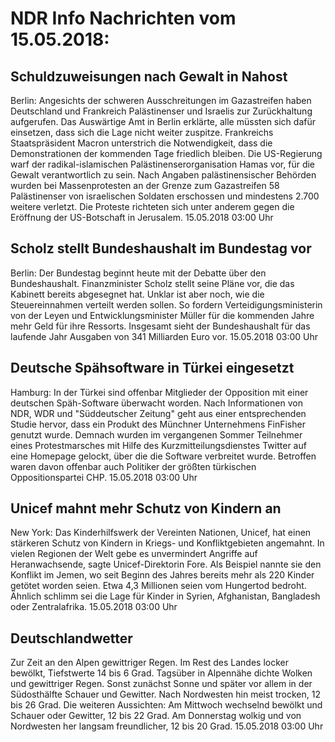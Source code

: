# NDR Info Nachrichten vom 15.05.2018:


## Schuldzuweisungen nach Gewalt in Nahost
Berlin: Angesichts der schweren Ausschreitungen im Gazastreifen haben Deutschland und Frankreich Palästinenser und Israelis zur Zurückhaltung aufgerufen. Das Auswärtige Amt in Berlin erklärte, alle müssten sich dafür einsetzen, dass sich die Lage nicht weiter zuspitze. Frankreichs Staatspräsident Macron unterstrich die Notwendigkeit, dass die Demonstrationen der kommenden Tage friedlich bleiben. Die US-Regierung warf der radikal-islamischen Palästinenserorganisation Hamas vor, für die Gewalt verantwortlich zu sein. Nach Angaben palästinensischer Behörden wurden bei Massenprotesten an der Grenze zum Gazastreifen 58 Palästinenser von israelischen Soldaten erschossen und mindestens 2.700 weitere verletzt. Die Proteste richteten sich unter anderem gegen die Eröffnung der US-Botschaft in Jerusalem. 15.05.2018 03:00 Uhr 

## Scholz stellt Bundeshaushalt im Bundestag vor
Berlin: Der Bundestag beginnt heute mit der Debatte über den Bundeshaushalt. Finanzminister Scholz stellt seine Pläne vor, die das Kabinett bereits abgesegnet hat. Unklar ist aber noch, wie die Steuereinnahmen verteilt werden sollen. So fordern Verteidigungsministerin von der Leyen und Entwicklungsminister Müller für die kommenden Jahre mehr Geld für ihre Ressorts. Insgesamt sieht der Bundeshaushalt für das laufende Jahr Ausgaben von 341 Milliarden Euro vor. 15.05.2018 03:00 Uhr 

## Deutsche Spähsoftware in Türkei eingesetzt
Hamburg: In der Türkei sind offenbar Mitglieder der Opposition mit einer deutschen Späh-Software überwacht worden. Nach Informationen von NDR, WDR und "Süddeutscher Zeitung" geht aus einer entsprechenden Studie hervor, dass ein Produkt des Münchner Unternehmens FinFisher genutzt wurde. Demnach wurden im vergangenen Sommer Teilnehmer eines Protestmarsches mit Hilfe des Kurzmitteilungsdienstes Twitter auf eine Homepage gelockt, über die die Software verbreitet wurde. Betroffen waren davon offenbar auch Politiker der größten türkischen Oppositionspartei CHP. 15.05.2018 03:00 Uhr 

## Unicef mahnt mehr Schutz von Kindern an
New York: Das Kinderhilfswerk der Vereinten Nationen, Unicef, hat einen stärkeren Schutz von Kindern in Kriegs- und Konfliktgebieten angemahnt. In vielen Regionen der Welt gebe es unvermindert Angriffe auf Heranwachsende, sagte Unicef-Direktorin Fore. Als Beispiel nannte sie den Konflikt im Jemen, wo seit Beginn des Jahres bereits mehr als 220 Kinder getötet worden seien. Etwa 4,3 Millionen seien vom Hungertod bedroht. Ähnlich schlimm sei die Lage für Kinder in Syrien, Afghanistan, Bangladesh oder Zentralafrika. 15.05.2018 03:00 Uhr 

## Deutschlandwetter
Zur Zeit an den Alpen gewittriger Regen. Im Rest des Landes locker bewölkt, Tiefstwerte 14 bis 6 Grad. Tagsüber in Alpennähe dichte Wolken und gewittriger Regen. Sonst zunächst Sonne und später vor allem in der Südosthälfte Schauer und Gewitter. Nach Nordwesten hin meist trocken, 12 bis 26 Grad. Die weiteren Aussichten: Am Mittwoch wechselnd bewölkt und Schauer oder Gewitter, 12 bis 22 Grad. Am Donnerstag wolkig und von Nordwesten her langsam freundlicher, 12 bis 20 Grad. 15.05.2018 03:00 Uhr 
